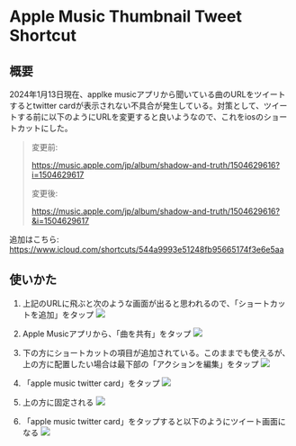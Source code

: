 # Apple Music Thumbnail Tweet Shortcut
<!--description
Apple Musicのリンクをツイートするときにサムネイルを表示させるようにするiosのショートカット
description-->


## 概要

2024年1月13日現在、applke musicアプリから聞いている曲のURLをツイートするとtwitter cardが表示されない不具合が発生している。対策として、ツイートする前に以下のようにURLを変更すると良いようなので、これをiosのショートカットにした。


> 変更前:
> 
> https://music.apple.com/jp/album/shadow-and-truth/1504629616?i=1504629617
>
> 
> 変更後:
> 
> https://music.apple.com/jp/album/shadow-and-truth/1504629616?&i=1504629617


追加はこちら: 
<https://www.icloud.com/shortcuts/544a9993e51248fb95665174f3e6e5aa>

## 使いかた

1. 上記のURLに飛ぶと次のような画面が出ると思われるので、「ショートカットを追加」をタップ
![](001.png)

2. Apple Musicアプリから、「曲を共有」をタップ
![](002.png)

3. 下の方にショートカットの項目が追加されている。このままでも使えるが、上の方に配置したい場合は最下部の「アクションを編集」をタップ
![](003.png)

4. 「apple music twitter card」をタップ
![](004.png)

5. 上の方に固定される
![](005.png)

6. 「apple music twitter card」をタップすると以下のようにツイート画面になる
![](006.png)